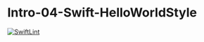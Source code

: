 # Intro-04-Swift-HelloWorldStyle
[![SwiftLint](https://github.com/ICS4U-Programming-MelodyB/Intro-04-Swift-HelloWorldStyle/workflows/SwiftLint/badge.svg)](https://github.com/ICS4U-Programming-MelodyB/Intro-04-Swift-HelloWorldStyle/actions)
